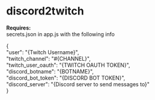 # discord2twitch

**Requires:**  
secrets.json in app.js with the following info  

{  
	"user": "{Twitch Username}",  
	"twitch_channel": "#{CHANNEL}",  
	"twitch_user_oauth": "{TWITCH OAUTH TOKEN}",  
	"discord_botname": "{BOTNAME}",  
	"discord_bot_token": "{DISCORD BOT TOKEN}",  
	"discord_server": "{Discord server to send messages to}"  
}